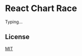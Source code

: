 # React Chart Race

Typing...

## License

[MIT](https://github.com/ugurdalkiran/react-chart-race/blob/master/LICENSE)